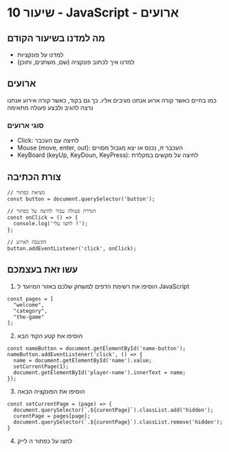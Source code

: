 # שיעור 10 - JavaScript - ארועים

## מה למדנו בשיעור הקודם
- למדנו על פונקציות
- למדנו איך לכתוב פונקציה (שם, משתנים, ותוכן)

## ארועים
כמו בחיים כאשר קורה ארוע אנחנו מגיבים אליו.
כך גם בקוד, כאשר קורה אירוע אנחנו נרצה להגיב ולבצע פעולה מתאימה

### סוגי ארועים
- Click: לחיצה עם העכבר
- Mouse (move, enter, out): העכבר זז, נכנס או יצא מגבול מסויים
- KeyBoard (keyUp, KeyDoun, KeyPress): לחיצה על מקשים במקלדת

## צורת הכתיבה
```
// מציאת כפתור
const button = document.querySelector('button');

// הגדרת פעולה עבור לחיצה על כפתור
const onClick = () => {
  console.log('לחצו עלי !');
};

// הקשבה לארוע
button.addEventListener('click', onClick);
```


## עשו זאת בעצמכם
1. הוסיפו את רשימת הדפים למשחק שלכם באזור המיועד ל JavaScript
```
const pages = [
  "welcome",
  "category",
  "the-game"
];
```
2. הוסיפו את קטע הקוד הבא
```
const nameButton = document.getElementById('name-button');
nameButton.addEventListener('click', () => {
  name = document.getElementById('name').value;
  setCurrentPage(1);
  document.getElementById('player-name').innerText = name;
});
```
3. הוסיפו את הפונקציה הבאה
```
const setCurrentPage = (page) => {
  document.querySelector(`.${curentPage}`).classList.add('hidden');
  curentPage = pages[page];
  document.querySelector(`.${curentPage}`).classList.remove('hidden');
}
```
4. לחצו על כפתור ה לייק